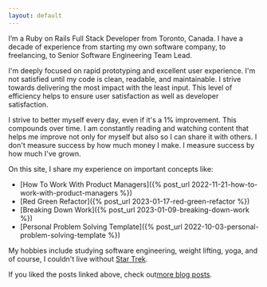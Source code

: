 ```yaml
---
layout: default
---
```


I’m a Ruby on Rails Full Stack Developer from Toronto, Canada. I have a decade of experience from starting my own software company, to freelancing, to Senior Software Engineering Team Lead.

I'm deeply focused on rapid prototyping and excellent user experience. I'm not satisfied until my code is clean, readable, and maintainable. I strive towards delivering the most impact with the least input. This level of efficiency helps to ensure user satisfaction as well as developer satisfaction.

I strive to better myself every day, even if it's a 1% improvement. This compounds over time. I am constantly reading and watching content that helps me improve not only for myself but also so I can share it with others. I don't measure success by how much money I make. I measure success by how much I've grown.

On this site, I share my experience on important concepts like:

- [How To Work With Product Managers]({% post_url 2022-11-21-how-to-work-with-product-managers %})
- [Red Green Refactor]({% post_url 2023-01-17-red-green-refactor %})
- [Breaking Down Work]({% post_url 2023-01-09-breaking-down-work %})
- [Personal Problem Solving Template]({% post_url 2022-10-03-personal-problem-solving-template %})

My hobbies include studying software engineering, weight lifting, yoga, and of course, I couldn't live without [Star Trek](/tags/star-trek).

If you liked the posts linked above, check out[more blog posts](/blog).
